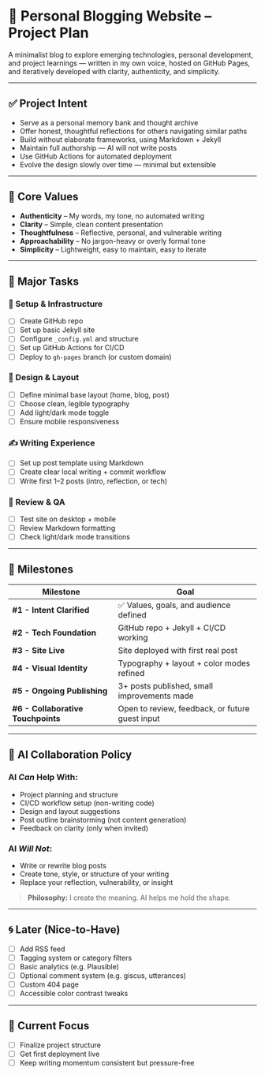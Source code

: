 # 📝 Personal Blogging Website – Project Plan

A minimalist blog to explore emerging technologies, personal development, and project learnings — written in my own voice, hosted on GitHub Pages, and iteratively developed with clarity, authenticity, and simplicity.

---

## ✅ Project Intent

- Serve as a personal memory bank and thought archive
- Offer honest, thoughtful reflections for others navigating similar paths
- Build without elaborate frameworks, using Markdown + Jekyll
- Maintain full authorship — AI will not write posts
- Use GitHub Actions for automated deployment
- Evolve the design slowly over time — minimal but extensible

---

## 🔑 Core Values

- **Authenticity** – My words, my tone, no automated writing
- **Clarity** – Simple, clean content presentation
- **Thoughtfulness** – Reflective, personal, and vulnerable writing
- **Approachability** – No jargon-heavy or overly formal tone
- **Simplicity** – Lightweight, easy to maintain, easy to iterate

---

## 🧱 Major Tasks

### 🚀 Setup & Infrastructure
- [ ] Create GitHub repo
- [ ] Set up basic Jekyll site
- [ ] Configure `_config.yml` and structure
- [ ] Set up GitHub Actions for CI/CD
- [ ] Deploy to `gh-pages` branch (or custom domain)

### 🎨 Design & Layout
- [ ] Define minimal base layout (home, blog, post)
- [ ] Choose clean, legible typography
- [ ] Add light/dark mode toggle
- [ ] Ensure mobile responsiveness

### ✍️ Writing Experience
- [ ] Set up post template using Markdown
- [ ] Create clear local writing + commit workflow
- [ ] Write first 1–2 posts (intro, reflection, or tech)

### 🧪 Review & QA
- [ ] Test site on desktop + mobile
- [ ] Review Markdown formatting
- [ ] Check light/dark mode transitions

---

## 📆 Milestones

| Milestone | Goal |
|----------|------|
| **#1 - Intent Clarified** | ✅ Values, goals, and audience defined |
| **#2 - Tech Foundation** | GitHub repo + Jekyll + CI/CD working |
| **#3 - Site Live** | Site deployed with first real post |
| **#4 - Visual Identity** | Typography + layout + color modes refined |
| **#5 - Ongoing Publishing** | 3+ posts published, small improvements made |
| **#6 - Collaborative Touchpoints** | Open to review, feedback, or future guest input |

---

## 🤖 AI Collaboration Policy

### AI *Can* Help With:
- Project planning and structure
- CI/CD workflow setup (non-writing code)
- Design and layout suggestions
- Post outline brainstorming (not content generation)
- Feedback on clarity (only when invited)

### AI *Will Not*:
- Write or rewrite blog posts
- Create tone, style, or structure of your writing
- Replace your reflection, vulnerability, or insight

> **Philosophy:** I create the meaning. AI helps me hold the shape.

---

## 🌀 Later (Nice-to-Have)
- [ ] Add RSS feed
- [ ] Tagging system or category filters
- [ ] Basic analytics (e.g. Plausible)
- [ ] Optional comment system (e.g. giscus, utterances)
- [ ] Custom 404 page
- [ ] Accessible color contrast tweaks

---

## 🔄 Current Focus
- [ ] Finalize project structure
- [ ] Get first deployment live
- [ ] Keep writing momentum consistent but pressure-free
